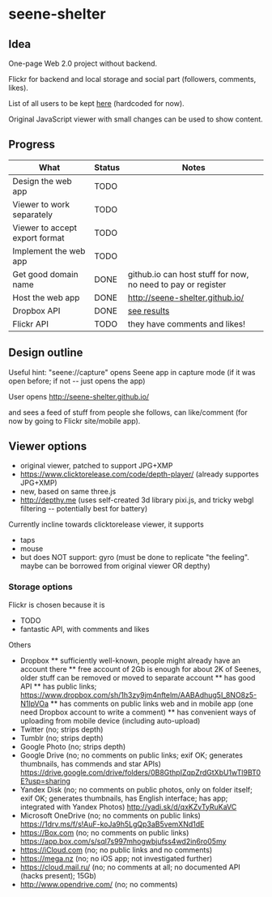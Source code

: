# seene-shelter

## Idea

One-page Web 2.0 project without backend.

Flickr for backend and local storage and social part (followers, comments, likes).

List of all users to be kept [here](users.txt) (hardcoded for now).

Original JavaScript viewer with small changes can be used to show content.

## Progress

| What                           | Status  | Notes                                        |
| -------------------------------|---------|----------------------------------------------|
| Design the web app             | TODO    |
| Viewer to work separately      | TODO    |
| Viewer to accept export format | TODO    |
| Implement the web app          | TODO    |
| Get good domain name           | DONE    | github.io can host stuff for now, no need to pay or register |
| Host the web app               | DONE    | http://seene-shelter.github.io/              |
| Dropbox API                    | DONE    | [see results](dropbox.md)                        |
| Flickr API                     | TODO    | they have comments and likes!                |

## Design outline

Useful hint: "seene://capture" opens Seene app in capture mode (if it was open before; if not -- just opens the app)

User opens http://seene-shelter.github.io/

and sees a feed of stuff from people she follows, can like/comment (for now by going to Flickr site/mobile app).

## Viewer options

* original viewer, patched to support JPG+XMP
* https://www.clicktorelease.com/code/depth-player/ (already supportes JPG+XMP)
* new, based on same three.js
* http://depthy.me (uses self-created 3d library pixi.js, and tricky webgl filtering -- potentially best for battery)

Currently incline towards clicktorelease viewer, it supports
* taps
* mouse 
* but does NOT support: gyro (must be done to replicate "the feeling". maybe can be borrowed from original viewer OR depthy)

### Storage options

Flickr is chosen because it is 
* TODO
* fantastic API, with comments and likes

Others
* Dropbox
** sufficiently well-known, people might already have an account there
** free account of 2Gb is enough for about 2K of Seenes, older stuff can be removed or moved to separate account
** has good API
** has public links; https://www.dropbox.com/sh/1h3zy9jm4nftelm/AABAdhug5I_8NO8z5-N1lpVOa
** has comments on public links web and in mobile app (one need Dropbox account to write a comment)
** has convenient ways of uploading from mobile device (including auto-upload)
* Twitter (no; strips depth)
* Tumblr (no; strips depth)
* Google Photo (no; strips depth)
* Google Drive (no; no comments on public links; exif OK; generates thumbnails, has commends and star APIs) https://drive.google.com/drive/folders/0B8GthpIZqpZrdGtXbU1wTl9BT0E?usp=sharing
* Yandex Disk (no; no comments on public photos, only on folder itself; exif OK; generates thumbnails, has English interface; has app; integrated with Yandex Photos) http://yadi.sk/d/qxKZvTyRuKaVC
* Microsoft OneDrive (no; no comments on public links) https://1drv.ms/f/s!AuF-koJa9h5LgQp3aB5vemXNd1dE
* https://Box.com (no; no comments on public links) https://app.box.com/s/sql7s997mhogwbjufss4wd2in6ro05my
* https://iCloud.com (no; no public links and no comments)
* https://mega.nz (no; no iOS app; not investigated further)
* https://cloud.mail.ru/ (no; no comments at all; no documented API (hacks present); 15Gb)
* http://www.opendrive.com/ (no; no comments)
